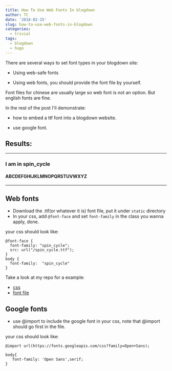 ```yaml
---
title: How To Use Web Fonts In blogdown
author: TC
date: '2018-02-15'
slug: how-to-use-web-fonts-in-blogdown
categories:
  - trivial
tags:
  - blogdown
  - hugo
---
```


<link href='https://fonts.googleapis.com/css?family=Sofia' rel='stylesheet'>

There are several ways to set font types in your blogdown site:

- Using web-safe fonts

- Using web fonts, you should provide the font file by yourself.

Font files for chinese are usually large so web font is not an option. But english fonts are fine.

In the rest of the post I'll demonstrate:

- how to embed a ttf font into a blogdown website.

- use google font.

## Results:

---

### I am in spin_cycle

#### ABCDEFGHIJKLMNOPQRSTUVWXYZ

---
## Web fonts

- Download the .ttf(or whatever it is) font file, put it under `static` directory
- In your css, add `@font-face` and set `font-family` in the class you wanna apply, done.

your css should look like:

```
@font-face {
  font-family: "spin_cycle";
  src: url("/spin_cycle.ttf");
}
body {
  font-family:  "spin_cycle"
}

```

Take a look at my repo for a example:
- [css](https://github.com/rbind/blogsite/blob/master/static/css/fonts.css)
- [font file](https://github.com/rbind/blogsite/tree/master/static)

## Google fonts

- use @import to include the google font in your css, note that @import should go first in the file.


your css should look like:

```
@import url(https://fonts.googleapis.com/css?family=Open+Sans);

body{
   font-family: 'Open Sans',serif;
}
``` 
